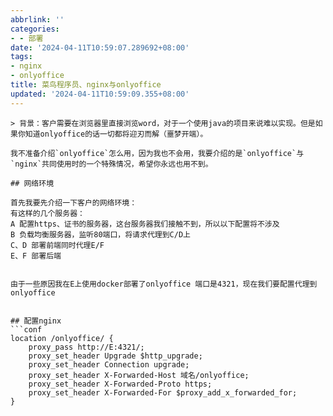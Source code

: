 ```yaml
---
abbrlink: ''
categories:
- - 部署
date: '2024-04-11T10:59:07.289692+08:00'
tags:
- nginx
- onlyoffice
title: 菜鸟程序员、nginx与onlyoffice
updated: '2024-04-11T10:59:09.355+08:00'
---
```

```
> 背景：客户需要在浏览器里直接浏览word，对于一个使用java的项目来说难以实现。但是如果你知道onlyoffice的话一切都将迎刃而解（噩梦开端）。

我不准备介绍`onlyoffice`怎么用，因为我也不会用，我要介绍的是`onlyoffice`与`nginx`共同使用时的一个特殊情况，希望你永远也用不到。

## 网络环境

首先我要先介绍一下客户的网络环境：
有这样的几个服务器：
A 配置https、证书的服务器，这台服务器我们接触不到，所以以下配置将不涉及
B 负载均衡服务器，监听80端口，将请求代理到C/D上
C、D 部署前端同时代理E/F
E、F 部署后端 


由于一些原因我在E上使用docker部署了onlyoffice 端口是4321，现在我们要配置代理到onlyoffice


## 配置nginx
```conf
location /onlyoffice/ {
    proxy_pass http://E:4321/;
    proxy_set_header Upgrade $http_upgrade;
    proxy_set_header Connection upgrade;
    proxy_set_header X-Forwarded-Host 域名/onlyoffice;
    proxy_set_header X-Forwarded-Proto https;
    proxy_set_header X-Forwarded-For $proxy_add_x_forwarded_for;
}
```

```

```
